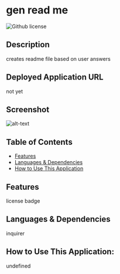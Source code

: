# gen read me 
![Github license](https://img.shields.io/badge/license--blue.svg)
## Description
creates readme file based on user answers
## Deployed Application URL
not yet
## Screenshot
![alt-text](perhaps)
## Table of Contents
* [Features](#features)
* [Languages & Dependencies](#languagesanddependencies)
* [How to Use This Application](#HowtoUseThisApplication)
## Features
license badge
## Languages & Dependencies
inquirer
## How to Use This Application:
undefined
